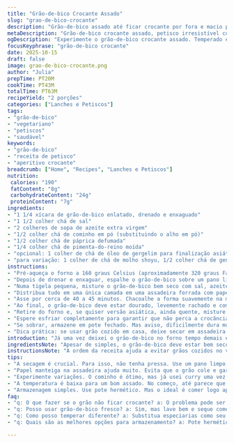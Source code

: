 ```yaml
---
title: "Grão-de-bico Crocante Assado"
slug: "grao-de-bico-crocante"
description: "Grão-de-bico assado até ficar crocante por fora e macio por dentro, com toque de especiarias que variam entre clássico e asiático. Receita que exige paciência para secar bem cada grão, essencial para a textura certa. Ótima para petisco ou acompanhamento, trazendo sabor marcante e versatilidade."
metaDescription: "Grão-de-bico crocante assado, petisco irresistível com especiarias. Sabor marcante e textura perfeita, ideal para acompanhar qualquer refeição."
ogDescription: "Experimente o grão-de-bico crocante assado. Temperado e versátil, é o petisco que vai encantar seu paladar com texturas e sabores únicos."
focusKeyphrase: "grão-de-bico crocante"
date: 2025-10-15
draft: false
image: grao-de-bico-crocante.png
author: "Julia"
prepTime: PT20M
cookTime: PT43M
totalTime: PT63M
recipeYield: "2 porções"
categories: ["Lanches e Petiscos"]
tags:
- "grão-de-bico"
- "vegetariano"
- "petiscos"
- "saudável"
keywords:
- "grão-de-bico"
- "receita de petisco"
- "aperitivo crocante"
breadcrumb: ["Home", "Recipes", "Lanches e Petiscos"]
nutrition: 
 calories: "190"
 fatContent: "8g"
 carbohydrateContent: "24g"
 proteinContent: "7g"
ingredients:
- "1 1/4 xícara de grão-de-bico enlatado, drenado e enxaguado"
- "1 1/2 colher chá de sal"
- "2 colheres de sopa de azeite extra virgem"
- "1/2 colher chá de cominho em pó (substituindo o alho em pó)"
- "1/2 colher chá de páprica defumada"
- "1/4 colher chá de pimenta-do-reino moída"
- "opcional: 1 colher de chá de óleo de gergelim para finalização asiática"
- "para variação: 1 colher de chá de molho shoyu, 1/2 colher chá de gengibre ralado"
instructions:
- "Pré-aqueça o forno a 160 graus Celsius (aproximadamente 320 graus Fahrenheit)."
- "Depois de drenar e enxaguar, espalhe o grão-de-bico sobre um pano limpo e pressione gentilmente para secar o máximo possível. Remover as peles ajuda na crocância. Se quiser testar, esfregue com as mãos até sair várias casquinhas; não precisa tirar tudo, mas sim o excesso de umidade."
- "Numa tigela pequena, misture o grão-de-bico bem seco com sal, azeite e o cominho em pó. O cominho dá um sabor terroso diferente, evita o lugar-comum do alho em pó que sempre uso."
- "Distribua tudo em uma única camada em uma assadeira forrada com papel manteiga, sem amontoar, para que cada grão toste igual."
- "Asse por cerca de 40 a 45 minutos. Chacoalhe a forma suavemente na metade do tempo e mexa com uma colher para dourar por igual. Ruídos estaladiços começam por volta dos 20 minutos, bom sinal. Se ficar sem som, cuidado, pode começar a queimar."
- "Ao final, o grão-de-bico deve estar dourado, levemente rachado e com textura sólida ao apertar."
- "Retire do forno e, se quiser versão asiática, ainda quente, misture rápido o óleo de gergelim, shoyu e gengibre ralado. Quem preferir o clássico, salpique a páprica defumada e uma pitada extra de pimenta."
- "Espere esfriar completamente para garantir que não perca a crocância."
- "Se sobrar, armazene em pote fechado. Mas aviso, dificilmente dura muito tempo."
- "Dica prática: se usar grão cozido em casa, deixe secar em assadeira por 10 minutos no forno antes de temperar."
introduction: "Já uma vez deixei o grão-de-bico no forno tempo demais e virou pedra, desde então aprendi a confiar no visual e no som crocante para saber o ponto certo. O segredo? Secar cada grão muito bem e usar uma camada única na assadeira, sem amontoar. Além disso, variar a especiaria transforma completamente a experiência, saindo da mesmice. Gosto de testar com cominho, páprica defumada ou até um toque asiático com óleo de gergelim e gengibre, que dá um aroma incrível. Essa atenção faz toda a diferença na textura. A crocância é o que manda, não tempo exato. Se o grão estiver úmido, jamais ficará crocante, melhor gastar uns minutos a mais no processo de secagem; vale a pena."
ingredientsNote: "Apesar de simples, o grão-de-bico deve estar bem seco para garantir textura crocante, portanto o tempo extra para secagem no pano é fundamental. O azeite extravirgem dá sabor, mas pode ser substituído por óleo de coco para uma versão diferente. Sal é fundamental para temperar, quanto às especiarias, elas alteram totalmente o perfil do petisco; cominho substitui o alho em pó para um toque mais terroso e menos agressivo, recomendaria tentar. Para versões asiáticas, usar óleo de gergelim puro e molho shoyu dá um aroma marcante e umami. Evite apimentar demais para não sobrepor o sabor do grão."
instructionsNote: "A ordem da receita ajuda a evitar grãos cozidos no vapor, que perdem a crocância depois. Primeiro banho e secagem bem rigorosa; sem esse passo, alho ou especiarias não fixam direito. O truque da camada única é fundamental para assar de forma uniforme, assim cada grão dourando fica com aquela casquinha perfeita. Mexa de leve na metade do tempo para reações químicas uniformes – a Maillard aí fica equilibrada. O som do grão estalando na assadeira é indicativo mais confiável do que relógio - vá pelo ouvido e pela textura. Finalizar com temperos ainda quentes faz o aroma subir e gruda melhor, só cuidado para não queimar o gengibre na versão asiática."
tips:
- "A secagem é crucial. Para isso, não tenha pressa. Use um pano limpo; pressione cada grão para tirar bem a umidade. Isso faz a diferença na crocância; umidade é inimiga."
- "Papel manteiga na assadeira ajuda muito. Evita que o grão cole e garante que todos fiquem na mesma temperatura. Em vez de amontoar, faça uma camada única. Essa é a chave."
- "Experimente variações. O cominho é ótimo, mas já usei curry uma vez e ficou incrível. O gengibre pode também ser substituído por alho picado para um toque mais intenso. Vale testar."
- "A temperatura é baixa para um bom assado. No começo, até parece que não vai dourar. Mas vai, sua hora vai chegar. Ruídos e aromas são os sinais de que está quase pronto. Fique atento."
- "Armazenagem simples. Use pote hermético. Mas o ideal é comer logo após esfriar. Eu deixo em cima da mesa e, em um piscar de olhos, desaparece. Não dura muito tempo."
faq:
- "q: O que fazer se o grão não ficar crocante? a: O problema pode ser a secagem. Umidade demais. Use pano limpo e pressão. Camada de assadeira unida é essencial. Isso garante crocância."
- "q: Posso usar grão-de-bico fresco? a: Sim, mas lave bem e seque como explicado antes. Pode ser mais difícil de secar, então o forno pode ajudar a evaporar a umidade. Fique de olho."
- "q: Como posso temperar diferente? a: Substitua especiarias como seu gosto. Alecrim e tomilho também funcionam. Mas não exagere; sabores muito fortes brigam com o grão. Procure equilíbrio."
- "q: Quais são as melhores opções para armazenamento? a: Pote hermético é ideal. Também pode congelar, mas o sabor muda. Use receitas bem testadas para comer antes. Grão assado sempre melhor fresco."

---
```

